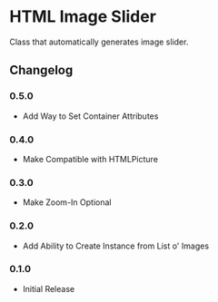 # HTML Image Slider

Class that automatically generates image slider.

## Changelog

### 0.5.0
* Add Way to Set Container Attributes

### 0.4.0
* Make Compatible with HTMLPicture

### 0.3.0
* Make Zoom-In Optional

### 0.2.0
* Add Ability to Create Instance from List o' Images

### 0.1.0
* Initial Release
